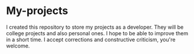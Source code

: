 # My-projects
I created this repository to store my projects as a developer. They will be college projects and also personal ones. I hope to be able to improve them in a short time. I accept corrections and constructive criticism, you're welcome.
